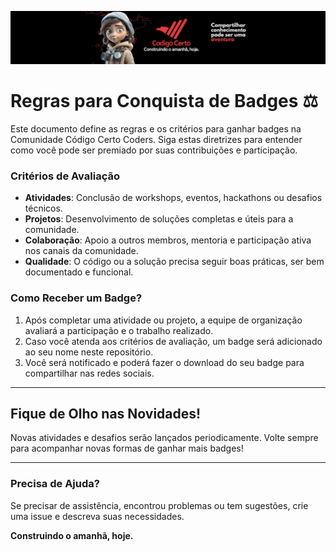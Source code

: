 ![Códgio Certo Coders](./docs/head_codigocertocoders.jpg)

# Regras para Conquista de Badges ⚖️

Este documento define as regras e os critérios para ganhar badges na Comunidade Código Certo Coders. Siga estas diretrizes para entender como você pode ser premiado por suas contribuições e participação.

### Critérios de Avaliação

- **Atividades**: Conclusão de workshops, eventos, hackathons ou desafios técnicos.
- **Projetos**: Desenvolvimento de soluções completas e úteis para a comunidade.
- **Colaboração**: Apoio a outros membros, mentoria e participação ativa nos canais da comunidade.
- **Qualidade**: O código ou a solução precisa seguir boas práticas, ser bem documentado e funcional.

### Como Receber um Badge?

1. Após completar uma atividade ou projeto, a equipe de organização avaliará a participação e o trabalho realizado.
2. Caso você atenda aos critérios de avaliação, um badge será adicionado ao seu nome neste repositório.
3. Você será notificado e poderá fazer o download do seu badge para compartilhar nas redes sociais.

---

## Fique de Olho nas Novidades!

Novas atividades e desafios serão lançados periodicamente. Volte sempre para acompanhar novas formas de ganhar mais badges!

---

### Precisa de Ajuda?

Se precisar de assistência, encontrou problemas ou tem sugestões, crie uma issue e descreva suas necessidades.

**Construindo o amanhã, hoje.**
